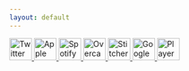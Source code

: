 ```yaml
---
layout: default
---
```


<script src="https://apps.elfsight.com/p/platform.js" defer></script>
<div class="elfsight-app-c0242286-be41-4158-a875-180c47c3b573"></div>


<div class="social-media-links">
    <a href="https://twitter.com/asiamatterspod" class="social-media-link">
        <img src="{{site.url}}/assets/img/twitter.svg" alt="Twitter" height="40" />
    </a>
    <a href="https://podcasts.apple.com/au/podcast/asia-matters/id1487381702" class="social-media-link">
        <img src="{{site.url}}/assets/img/apple.svg" alt="Apple Podcasts" height="40" />
    </a>
    <a href="https://open.spotify.com/show/082TzXLKRDY5ZbW0KRlalC" class="social-media-link">
        <img src="{{site.url}}/assets/img/spotify.svg" alt="Spotify" height="40" />
    </a>
    <a href="https://overcast.fm/itunes1487381702/asia-matters" class="social-media-link">
        <img src="{{site.url}}/assets/img/overcast.svg" alt="Overcast" height="40" />
    </a>
    <a href="https://www.stitcher.com/podcast/asia-matters" class="social-media-link">
        <img src="{{site.url}}/assets/img/stitcher.png" alt="Stitcher" height="40" />
    </a>
    <a href="https://podcasts.google.com/feed/aHR0cHM6Ly9mZWVkcy5idXp6c3Byb3V0LmNvbS82OTkxODcucnNz" class="social-media-link">
        <img src="{{site.url}}/assets/img/google.svg" alt="Google Podcasts" height="40" />
    </a>
    <a href="https://player.fm/series/asia-matters" class="social-media-link">
        <img src="{{site.url}}/assets/img/player-fm.svg" alt="Player FM" height="40" />
    </a>
</div>
